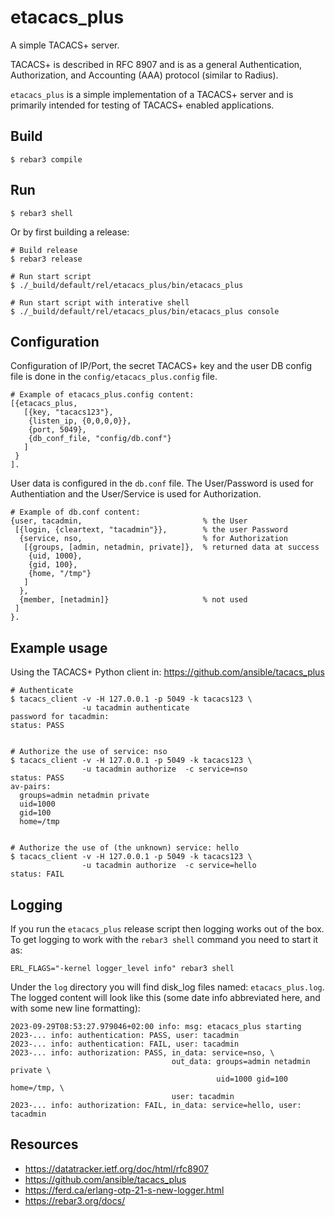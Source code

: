 # etacacs_plus

A simple TACACS+ server.

TACACS+ is described in RFC 8907 and is as a general Authentication,
Authorization, and Accounting (AAA) protocol (similar to Radius).

`etacacs_plus` is a simple implementation of a TACACS+ server and 
is primarily intended for testing of TACACS+ enabled applications.


## Build

    $ rebar3 compile
    
## Run

    $ rebar3 shell
    
Or by first building a release:

    # Build release
    $ rebar3 release
    
    # Run start script
    $ ./_build/default/rel/etacacs_plus/bin/etacacs_plus
    
    # Run start script with interative shell
    $ ./_build/default/rel/etacacs_plus/bin/etacacs_plus console
    
## Configuration

Configuration of IP/Port, the secret TACACS+ key and the user DB config file
is done in the `config/etacacs_plus.config` file.

    # Example of etacacs_plus.config content:
    [{etacacs_plus,
       [{key, "tacacs123"},
        {listen_ip, {0,0,0,0}},
        {port, 5049},
        {db_conf_file, "config/db.conf"}
       ]
     }
    ].

User data is configured in the `db.conf` file. The User/Password is
used for Authentiation and the User/Service is used for Authorization.

    # Example of db.conf content:
    {user, tacadmin,                           % the User
     [{login, {cleartext, "tacadmin"}},        % the user Password
      {service, nso,                           % for Authorization
       [{groups, [admin, netadmin, private]},  % returned data at success
        {uid, 1000},
        {gid, 100},
        {home, "/tmp"}
       ]
      },
      {member, [netadmin]}                     % not used
     ]
    }.

## Example usage

Using the TACACS+ Python client in: https://github.com/ansible/tacacs_plus

    # Authenticate
    $ tacacs_client -v -H 127.0.0.1 -p 5049 -k tacacs123 \
                    -u tacadmin authenticate 
    password for tacadmin: 
    status: PASS

    
    # Authorize the use of service: nso
    $ tacacs_client -v -H 127.0.0.1 -p 5049 -k tacacs123 \
                    -u tacadmin authorize  -c service=nso 
    status: PASS
    av-pairs:
      groups=admin netadmin private
      uid=1000
      gid=100
      home=/tmp
      

    # Authorize the use of (the unknown) service: hello
    $ tacacs_client -v -H 127.0.0.1 -p 5049 -k tacacs123 \
                    -u tacadmin authorize  -c service=hello
    status: FAIL

## Logging

If you run the `etacacs_plus` release script then logging
works out of the box. To get logging to work with the
`rebar3 shell` command you need to start it as:

    ERL_FLAGS="-kernel logger_level info" rebar3 shell

Under the `log` directory you will find disk_log
files named: `etacacs_plus.log`. The logged content
will look like this (some date info abbreviated here,
and with some new line formatting):

    2023-09-29T08:53:27.979046+02:00 info: msg: etacacs_plus starting
    2023-... info: authentication: PASS, user: tacadmin
    2023-... info: authentication: FAIL, user: tacadmin
    2023-... info: authorization: PASS, in_data: service=nso, \
                                        out_data: groups=admin netadmin private \
                                                  uid=1000 gid=100 home=/tmp, \
                                        user: tacadmin
    2023-... info: authorization: FAIL, in_data: service=hello, user: tacadmin

## Resources

* https://datatracker.ietf.org/doc/html/rfc8907
* https://github.com/ansible/tacacs_plus
* https://ferd.ca/erlang-otp-21-s-new-logger.html
* https://rebar3.org/docs/
